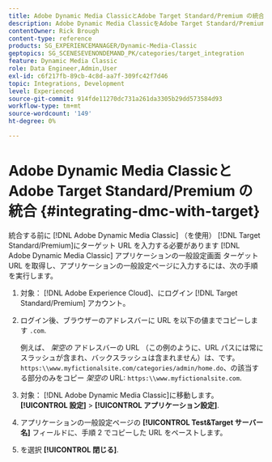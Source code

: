 ```yaml
---
title: Adobe Dynamic Media ClassicとAdobe Target Standard/Premium の統合
description: Adobe Dynamic Media ClassicをAdobe Target Standard/Premium と統合する方法について説明します。
contentOwner: Rick Brough
content-type: reference
products: SG_EXPERIENCEMANAGER/Dynamic-Media-Classic
geptopics: SG_SCENESEVENONDEMAND_PK/categories/target_integration
feature: Dynamic Media Classic
role: Data Engineer,Admin,User
exl-id: c6f217fb-89cb-4c8d-aa7f-309fc42f7d46
topic: Integrations, Development
level: Experienced
source-git-commit: 914fde11270dc731a261da3305b29dd573584d93
workflow-type: tm+mt
source-wordcount: '149'
ht-degree: 0%

---
```


# Adobe Dynamic Media ClassicとAdobe Target Standard/Premium の統合 {#integrating-dmc-with-target}

統合する前に [!DNL Adobe Dynamic Media Classic] （を使用） [!DNL Target Standard/Premium]にターゲット URL を入力する必要があります [!DNL Adobe Dynamic Media Classic] アプリケーションの一般設定画面 ターゲット URL を取得し、アプリケーションの一般設定ページに入力するには、次の手順を実行します。

1. 対象： [!DNL Adobe Experience Cloud]、にログイン [!DNL Target Standard/Premium] アカウント。
1. ログイン後、ブラウザーのアドレスバーに URL を以下の値までコピーします `.com`.

   例えば、 *架空の* アドレスバーの URL （この例のように、URL パスには常にスラッシュが含まれ、バックスラッシュは含まれません）は、です。 `https:\\www.myfictionalsite.com/categories/admin/home.do`、の該当する部分のみをコピー *架空の* URL: `https:\\www.myfictionalsite.com`.

1. 対象： [!DNL Adobe Dynamic Media Classic]に移動します。 **[!UICONTROL 設定]** > **[!UICONTROL アプリケーション設定]**.
1. アプリケーションの一般設定ページの **[!UICONTROL Test&amp;Target サーバー名]** フィールドに、手順 2 でコピーした URL をペーストします。
1. を選択 **[!UICONTROL 閉じる]**.
